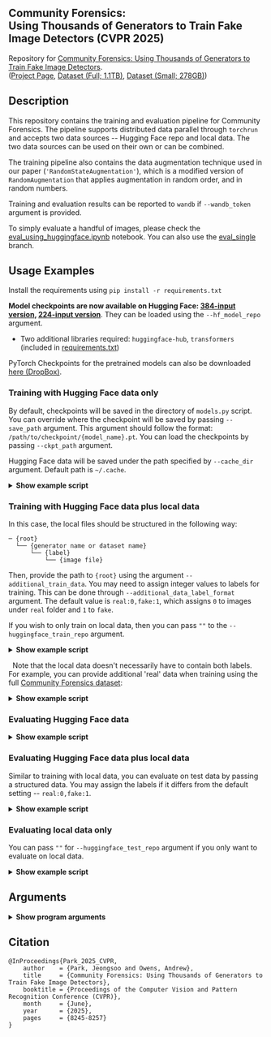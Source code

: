 Community Forensics: \
Using Thousands of Generators to Train Fake Image Detectors (CVPR 2025)
---

Repository for [Community Forensics: Using Thousands of Generators to Train Fake Image Detectors](https://arxiv.org/abs/2411.04125). \
([Project Page](https://jespark.net/projects/2024/community_forensics/), [Dataset (Full; 1.1TB)](https://huggingface.co/datasets/OwensLab/CommunityForensics), [Dataset (Small; 278GB)](https://huggingface.co/datasets/OwensLab/CommunityForensics-Small))

## Description
This repository contains the training and evaluation pipeline for Community Forensics. The pipeline supports distributed data parallel through `torchrun` and accepts two data sources -- Hugging Face repo and local data. 
The two data sources can be used on their own or can be combined.

The training pipeline also contains the data augmentation technique used in our paper (`'RandomStateAugmentation'`), which is a modified version of `RandomAugmentation` that applies augmentation in random order, and in random numbers.

Training and evaluation results can be reported to `wandb` if `--wandb_token` argument is provided.

To simply evaluate a handful of images, please check the [eval_using_huggingface.ipynb](eval_using_huggingface.ipynb) notebook. You can also use the [eval_single](https://github.com/JeongsooP/Community-Forensics/tree/eval_single) branch.

## Usage Examples

Install the requirements using `pip install -r requirements.txt`

**Model checkpoints are now available on Hugging Face: [384-input version](https://huggingface.co/OwensLab/commfor-model-384), [224-input version](https://huggingface.co/OwensLab/commfor-model-224)**. They can be loaded using the `--hf_model_repo` argument.
* Two additional libraries required: `huggingface-hub`, `transformers` (included in [requirements.txt](requirements.txt))

PyTorch Checkpoints for the pretrained models can also be downloaded [here (DropBox)](https://www.dropbox.com/scl/fi/e8titz35ci9a2ij1oq5mu/model_weights.tar?rlkey=tmyz3tjqf7b4dg071kypsgoal&st=09ud9hdj&dl=0). 


### Training with Hugging Face data only
By default, checkpoints will be saved in the directory of `models.py` script. You can override where the checkpoint will be saved by passing `--save_path` argument. This argument should follow the format: `/path/to/checkpoint/{model_name}.pt`. You can load the checkpoints by passing `--ckpt_path` argument.

Hugging Face data will be saved under the path specified by `--cache_dir` argument. Default path is `~/.cache`.

<details>
  <summary><b>Show example script</b></summary>

```
NUM_GPUS=1
NUM_CPUS_PER_GPU=4
BATCH_SIZE_PER_GPU=128

export OMP_NUM_THREADS=$NUM_CPUS_PER_GPU
export MASTER_ADDR=localhost
export MASTER_PORT=23949 # random port

torchrun --nproc_per_node=$NUM_GPUS --nnodes=1 --rdzv_id=123 --rdzv_backend=c10d train.py \
    --gpus $NUM_GPUS \
    --cpus-per-gpu $NUM_CPUS_PER_GPU \
    --epochs 20 \
    --batch_size $BATCH_SIZE_PER_GPU \
    --warmup_frac 0.2 \
    --use_amp \
    --huggingface_train_repo "OwensLab/CommunityForensics-Small" \
    --hf_split_train "train" \
    --verbose 2 \
```
</details>

### Training with Hugging Face data plus local data
In this case, the local files should be structured in the following way:
```
─ {root}
  └── {generator name or dataset name}
      └── {label}
          └── {image file}
```

Then, provide the path to `{root}` using the argument `--additional_train_data`. 
You may need to assign integer values to labels for training. This can be done through `--additional_data_label_format` argument. The default value is `real:0,fake:1`, which assigns `0` to images under `real` folder and `1` to `fake`.

If you wish to only train on local data, then you can pass `""` to the `--huggingface_train_repo` argument.

<details>
  <summary><b>Show example script</b></summary>

```
NUM_GPUS=1
NUM_CPUS_PER_GPU=4
BATCH_SIZE_PER_GPU=128

export OMP_NUM_THREADS=$NUM_CPUS_PER_GPU
export MASTER_ADDR=localhost
export MASTER_PORT=23949 # random port

torchrun --nproc_per_node=$NUM_GPUS --nnodes=1 --rdzv_id=123 --rdzv_backend=c10d train.py \
    --gpus $NUM_GPUS \
    --cpus-per-gpu $NUM_CPUS_PER_GPU \
    --epochs 20 \
    --batch_size $BATCH_SIZE_PER_GPU \
    --warmup_frac 0.2 \
    --use_amp \
    --huggingface_train_repo "OwensLab/CommunityForensics-Small" \
    --hf_split_train "train" \
    --additional_train_data "/path/to/additional_data/root" \
    --additional_data_label_format "real:0,fake:1" \
    --verbose 2 \
```
</details>

&nbsp;
Note that the local data doesn't necessarily have to contain both labels. For example, you can provide additional 'real' data when training using the full [Community Forensics dataset](https://huggingface.co/datasets/OwensLab/CommunityForensics):

<details>
  <summary><b>Show example script</b></summary>

Example local file structure:
```
─ {root}
  └── ImageNet
      └── real
          └── 000000.jpg
          └── ...
  └── LAION
      └── real
          └── 000000.png
          └── ...
  ...
```

```
NUM_GPUS=1
NUM_CPUS_PER_GPU=4
BATCH_SIZE_PER_GPU=128

export OMP_NUM_THREADS=$NUM_CPUS_PER_GPU
export MASTER_ADDR=localhost
export MASTER_PORT=23949 # random port

torchrun --nproc_per_node=$NUM_GPUS --nnodes=1 --rdzv_id=123 --rdzv_backend=c10d train.py \
    --gpus $NUM_GPUS \
    --cpus-per-gpu $NUM_CPUS_PER_GPU \
    --epochs 5 \
    --batch_size $BATCH_SIZE_PER_GPU \
    --warmup_frac 0.2 \
    --use_amp \
    --huggingface_train_repo "OwensLab/CommunityForensics" \
    --hf_split_train "Systematic+Manual" \
    --additional_train_data "/path/to/additional_data/root" \
    --additional_data_label_format "real:0,fake:1" \
    --verbose 2 \
```
</details>

### Evaluating Hugging Face data

<details>
  <summary><b>Show example script</b></summary>

```
NUM_GPUS=1
NUM_CPUS_PER_GPU=4
BATCH_SIZE_PER_GPU=128
HF_MODEL_REPO="OwensLab/commfor-model-384"
#CKPT_PATH="/path/to/checkpoint_file/commfor_train_ckpt.pt" # When using local PyTorch checkpoint. Use with `--ckpt_path $CKPT_PATH` argument

export OMP_NUM_THREADS=$NUM_CPUS_PER_GPU
export MASTER_ADDR=localhost
export MASTER_PORT=23949

torchrun --nproc_per_node=$NUM_GPUS --nnodes=1 --rdzv_id=123 --rdzv_backend=c10d eval.py \
    --gpus $NUM_GPUS \
    --cpus-per-gpu $NUM_CPUS_PER_GPU \
    --batch_size $BATCH_SIZE_PER_GPU \
    --hf_model_repo $HF_MODEL_REPO \
    --huggingface_test_repo "OwensLab/CommunityForensics" \
    --hf_split_test "PublicEval" \
    --verbose 2 \
```
</details>

### Evaluating Hugging Face data plus local data
Similar to training with local data, you can evaluate on test data by passing a structured data. You may assign the labels if it differs from the default setting -- `real:0,fake:1`.

<details>
  <summary><b>Show example script</b></summary>

Local files must be structured in the following way:

```
─ {root}
  └── {generator name or dataset name}
      └── {label}
          └── {image file}
```

```
NUM_GPUS=1
NUM_CPUS_PER_GPU=4
BATCH_SIZE_PER_GPU=128
HF_MODEL_REPO="OwensLab/commfor-model-384"
#CKPT_PATH="/path/to/checkpoint_file/commfor_train_ckpt.pt" # When using local PyTorch checkpoint. Use with `--ckpt_path $CKPT_PATH` argument

export OMP_NUM_THREADS=$NUM_CPUS_PER_GPU
export MASTER_ADDR=localhost
export MASTER_PORT=23949

torchrun --nproc_per_node=$NUM_GPUS --nnodes=1 --rdzv_id=123 --rdzv_backend=c10d eval.py \
    --gpus $NUM_GPUS \
    --cpus-per-gpu $NUM_CPUS_PER_GPU \
    --batch_size $BATCH_SIZE_PER_GPU \
    --hf_model_repo $HF_MODEL_REPO \
    --huggingface_test_repo "OwensLab/CommunityForensics" \
    --hf_split_test "PublicEval" \
    --additional_test_data "/path/to/additional_data/root" \
    --additional_data_label_format "real:0,fake:1" \
    --verbose 2 \
```
</details>

### Evaluating local data only
You can pass `""` for `--huggingface_test_repo` argument if you only want to evaluate on local data.

<details>
  <summary><b>Show example script</b></summary>

```
NUM_GPUS=1
NUM_CPUS_PER_GPU=4
BATCH_SIZE_PER_GPU=128
HF_MODEL_REPO="OwensLab/commfor-model-384"
#CKPT_PATH="/path/to/checkpoint_file/commfor_train_ckpt.pt" # When using local PyTorch checkpoint. Use with `--ckpt_path $CKPT_PATH` argument

export OMP_NUM_THREADS=$NUM_CPUS_PER_GPU
export MASTER_ADDR=localhost
export MASTER_PORT=23949

torchrun --nproc_per_node=$NUM_GPUS --nnodes=1 --rdzv_id=123 --rdzv_backend=c10d eval.py \
    --gpus $NUM_GPUS \
    --cpus-per-gpu $NUM_CPUS_PER_GPU \
    --batch_size $BATCH_SIZE_PER_GPU \
    --hf_model_repo $HF_MODEL_REPO \
    --huggingface_test_repo "" \
    --additional_test_data "/path/to/additional_data/root" \
    --additional_data_label_format "real:0,fake:1" \
    --verbose 2 \
```
</details>

## Arguments
<details>
  <summary><b>Show program arguments</b></summary>

`train.py` and `eval.py` use the same set of arguments:

```
usage: train.py [-h] [--gpus GPUS] [--gpus_list GPUS_LIST] [--cpus-per-gpu CPUS_PER_GPU] [--epochs EPOCHS] [--train_itrs TRAIN_ITRS] [--batch_size BATCH_SIZE] [--lr LR] [--weight_decay WEIGHT_DECAY]
                [--warmup_epochs WARMUP_EPOCHS] [--warmup_frac WARMUP_FRAC] [--no_lr_schedule] [--val_frac VAL_FRAC] [--test_frac TEST_FRAC] [--augment AUGMENT] [--num_ops NUM_OPS]
                [--ops_magnitude OPS_MAGNITUDE] [--rsa_ops RSA_OPS] [--rsa_min_num_ops RSA_MIN_NUM_OPS] [--rsa_max_num_ops RSA_MAX_NUM_OPS] [--eval_only] [--model_inner_dim MODEL_INNER_DIM]
                [--model_size MODEL_SIZE] [--input_size INPUT_SIZE] [--patch_size PATCH_SIZE] [--pretrained_path PRETRAINED_PATH] [--freeze_backbone] [--dont_add_sigmoid] [--use_amp]
                [--amp_dtype AMP_DTYPE] [--save_path SAVE_PATH] [--ckpt_save_path CKPT_SAVE_PATH] [--ckpt_path CKPT_PATH] [--ckpt_keep_count CKPT_KEEP_COUNT] [--only_load_model_weights]
                [--tokens_path TOKENS_PATH] [--wandb_token WANDB_TOKEN] [--cache_dir CACHE_DIR] [--dont_limit_real_data_to_fake] [--huggingface_train_repo HUGGINGFACE_TRAIN_REPO]
                [--huggingface_test_repo HUGGINGFACE_TEST_REPO] [--hf_split_train HF_SPLIT_TRAIN] [--hf_split_test HF_SPLIT_TEST] [--hf_model_repo HF_MODEL_REPO]
                [--additional_train_data ADDITIONAL_TRAIN_DATA] [--additional_test_data ADDITIONAL_TEST_DATA] [--additional_data_label_format ADDITIONAL_DATA_LABEL_FORMAT] [--verbose VERBOSE] [--seed SEED]
                [--debug_port DEBUG_PORT]

Train a binary classifier for fake image detection.

options:
  -h, --help            show this help message and exit
  --gpus GPUS           Number of GPUs
  --gpus_list GPUS_LIST
                        List of GPUs to use (comma separated). If set, overrides --gpus.
  --cpus-per-gpu CPUS_PER_GPU
                        Number of cpu threads per GPU
  --epochs EPOCHS       Number of epochs
  --train_itrs TRAIN_ITRS
                        Number of training iterations. If set, overrides --epochs.
  --batch_size BATCH_SIZE
                        Batch size
  --lr LR               Learning rate
  --weight_decay WEIGHT_DECAY
                        Weight decay
  --warmup_epochs WARMUP_EPOCHS
                        Warmup epochs. Can be fractions of an epoch.
  --warmup_frac WARMUP_FRAC
                        Set up a fraction of total iterations to be used as warmup. Overrides `--warmup_epochs`. (-1: disabled)
  --no_lr_schedule      If set, do not use lr scheduler
  --val_frac VAL_FRAC   Fraction of validation set
  --test_frac TEST_FRAC
                        Fraction of test set
  --augment AUGMENT     Augmentations to always use. Enter comma-separated string from the following:(singleJPEG, StochasticJPEG, rrc, flip, randaugment)
  --num_ops NUM_OPS     Number of operations
  --ops_magnitude OPS_MAGNITUDE
                        RandAugment magnitude (default=10), max=30
  --rsa_ops RSA_OPS     List of augmentations to use for RandomStateAugmentation. Provide a comma-separated list of augmentations to use for RSA
  --rsa_min_num_ops RSA_MIN_NUM_OPS
                        Minimum number of operations for each element in rsa_ops. Provide either a comma-separated list of integers or a single integer to be broadcasted to all elements.
  --rsa_max_num_ops RSA_MAX_NUM_OPS
                        Maximum number of operations for each element in rsa_ops. Provide either a comma-separated list of integers or a single integer to be broadcasted to all elements.
  --eval_only           If true, only evaluate model on test set.
  --model_inner_dim MODEL_INNER_DIM
                        Model inner dimension
  --model_size MODEL_SIZE
                        Model size. Small or tiny
  --input_size INPUT_SIZE
                        Input size. 224 or 384
  --patch_size PATCH_SIZE
                        Patch size for ViT models
  --pretrained_path PRETRAINED_PATH
                        Path to pretrained model
  --freeze_backbone     If set, freeze backbone of model
  --dont_add_sigmoid    If set, do not add sigmoid to model output when evaluating
  --use_amp             If set, use automatic mixed precision
  --amp_dtype AMP_DTYPE
                        Data type for automatic mixed precision. fp16 or bf16
  --save_path SAVE_PATH
                        Path to save model
  --ckpt_save_path CKPT_SAVE_PATH
                        Path to save model checkpoints and wandb. If empty, automatically determine from args.save_path.
  --ckpt_path CKPT_PATH
                        Path to load model checkpoint
  --ckpt_keep_count CKPT_KEEP_COUNT
                        Number of checkpoints to keep. If set to -1, keep all checkpoints.
  --only_load_model_weights
                        If set, only load weights from checkpoint path specified here. Does not load optimizer, scheduler, etc.
  --tokens_path TOKENS_PATH
                        Path containing all necessary tokens
  --wandb_token WANDB_TOKEN
                        Wandb token. If set, will use this token to login to wandb.
  --cache_dir CACHE_DIR
                        Path to cache hugging face dataset.
  --dont_limit_real_data_to_fake
                        If set, do not limit the size of real data to fake data.
  --huggingface_train_repo HUGGINGFACE_TRAIN_REPO
                        Hugging Face repo ID for the trainig dataset.
  --huggingface_test_repo HUGGINGFACE_TEST_REPO
                        Hugging Face repo ID for the test dataset.
  --hf_split_train HF_SPLIT_TRAIN
                        Hugging Face split for training data.
  --hf_split_test HF_SPLIT_TEST
                        Hugging Face split for test data.
  --hf_model_repo HF_MODEL_REPO
                        Hugging Face repository ID for the model. Note that `--ckpt_path` argument will override this argument.
  --additional_train_data ADDITIONAL_TRAIN_DATA
                        Path to additional data to use for training. The directory must follow a specific structure: <root>/<generator_name>/<real_or_fake>/<image_name>.<ext>. This flag should point to the
                        root directory of the additional data.
  --additional_test_data ADDITIONAL_TEST_DATA
                        Path to additional data to use for testing. The directory must follow a specific structure: <root>/<generator_name>/<real_or_fake>/<image_name>.<ext>. This flag should point to the
                        root directory of the additional data.
  --additional_data_label_format ADDITIONAL_DATA_LABEL_FORMAT
                        Format for additional data labels. The format should be a comma-separated list of key:value pairs, where key is the label and value is the corresponding integer value. For example,
                        'real:0,fake:1' means that images under 'real' directory will be labeled as 0 and images under 'fake' directory will be labeled as 1.
  --verbose VERBOSE     Verbosity.
  --seed SEED           Random seed
  --debug_port DEBUG_PORT
                        Debug port for Debugpy. If set, will wait for debugger to attach.
```
</details>


## Citation

```
@InProceedings{Park_2025_CVPR,
    author    = {Park, Jeongsoo and Owens, Andrew},
    title     = {Community Forensics: Using Thousands of Generators to Train Fake Image Detectors},
    booktitle = {Proceedings of the Computer Vision and Pattern Recognition Conference (CVPR)},
    month     = {June},
    year      = {2025},
    pages     = {8245-8257}
}
```
